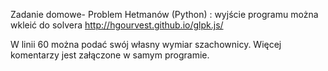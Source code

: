 Zadanie domowe- Problem Hetmanów (Python) : wyjście programu można wkleić do solvera http://hgourvest.github.io/glpk.js/

W linii 60 można podać swój własny wymiar szachownicy. Więcej komentarzy jest załączone w samym programie.
